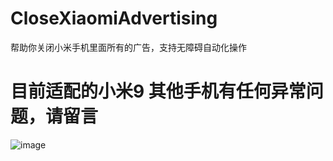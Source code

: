# CloseXiaomiAdvertising
帮助你关闭小米手机里面所有的广告，支持无障碍自动化操作
# 目前适配的小米9 其他手机有任何异常问题，请留言
![image](https://github.com/Papeone/CloseXiaomiAdvertising/file/WechatIMG95.png)
